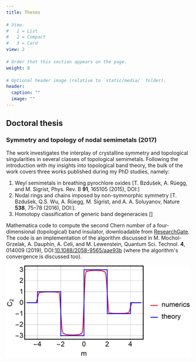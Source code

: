 ```yaml
---
title: Theses

# View.
#   1 = List
#   2 = Compact
#   3 = Card
view: 2

# Order that this section appears on the page.
weight: 8

# Optional header image (relative to `static/media/` folder).
header:
  caption: ""
  image: ""
---
```

<section>
  <h2>Doctoral thesis</h2>
  <h3>Symmetry and topology of nodal semimetals (2017)</h3>
  <p>The work investigates the interplay of crystalline symmetry and topological singularities in several classes of topological semimetals. Following the introduction with my insights into topological band theory, the bulk of the work covers three works published during my PhD studies, namely:
    <ol>
      <li>Weyl semimetals in breathing pyrochlore oxides [T. Bzdušek, A. Rüegg, and M. Sigrist, Phys. Rev. B <b>91</b>, 165105 (2015), DOI:<a href="https://doi.org/10.1103/PhysRevB.91.165105" target=”_blank”></a>]</li>
      <li>Nodal rings and chains imposed by non-symmorphic symmetry [T. Bzdušek, Q.S. Wu, A. Rüegg, M. Sigrist, and A. A. Soluyanov, Nature <b>538</b>, 75–78 (2016), DOI:<a href="https://doi.org/10.1038/nature19099" target=”_blank”></a>].</li>
      <li>Homotopy classification of generic band degeneracies []</li>
    </ol>
    Mathematica code to compute the second Chern number of a four-dimensional (topological) band insulator, downloadable from <a href="http://dx.doi.org/10.13140/RG.2.2.35088.12801" target=”_blank”>ResearchGate</a>. The code is an implementation of the algorithm discussed in M. Mochol-Grzelak, A. Dauphin, A. Celi, and M. Lewenstein, Quantum Sci. Technol. <b>4</b>, 014009 (2019), DOI:<a href="https://doi.org/10.1088/2058-9565/aae93b" target=”_blank”>10.1088/2058-9565/aae93b</a> (where the algorithm's convergence is discussed too). </p>
  <img src="C2-compare.JPG" width="600" max-width: 100%>
</section>
